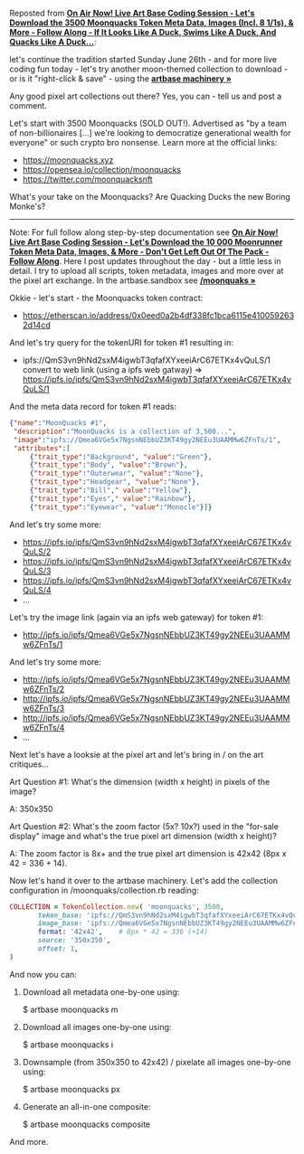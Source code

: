 Reposted from [**On Air Now! Live Art Base Coding Session - Let's Download the 3500 Moonquacks Token Meta Data, Images (Incl. 8 1/1s), & More - Follow Along - If It Looks Like A Duck, Swims Like A Duck, And Quacks Like A Duck...**](https://old.reddit.com/r/DIYPunkArt/comments/vnaw7f/on_air_now_live_art_base_coding_session_lets/):

  let's continue the tradition started Sunday June 26th - and for more live coding fun today - let's try another moon-themed collection to download - or is it "right-click & save" -  using the [**artbase machinery »**](https://github.com/pixelartexchange/artbase)

  Any good pixel art collections out there?     Yes, you can - tell us and post a comment.

  Let's start with 3500 Moonquacks (SOLD OUT!). Advertised as "by a team of non-billionaires [...] we're looking to democratize generational wealth for everyone" or such crypto bro nonsense.  Learn more at the official links:

- https://moonquacks.xyz
- https://opensea.io/collection/moonquacks
- https://twitter.com/moonquacksnft

What's your take on the Moonquacks? Are Quacking Ducks the new Boring Monke's? 


----

Note:  For full follow along step-by-step documentation see  [**On Air Now! Live Art Base Coding Session - Let's Download the 10 000 Moonrunner Token Meta Data, Images, & More - Don't Get Left Out Of The Pack - Follow Along**](https://old.reddit.com/r/DIYPunkArt/comments/vkz1fx/on_air_now_live_art_base_coding_session_lets/). Here  I post updates throughout the day - but a little less in detail.    I try to upload all scripts, token metadata, images and more  over at the  pixel art exchange.  In the artbase.sandbox see [**/moonquaks »**](https://github.com/pixelartexchange/artbase.sandbox/tree/master/moonquacks)
 

Okkie - let's start - the Moonquacks token contract:

- https://etherscan.io/address/0x0eed0a2b4df338fc1bca6115e4100592632d14cd

And let's try query for the tokenURI for token #1 resulting in:

-  ipfs://QmS3vn9hNd2sxM4igwbT3qfafXYxeeiArC67ETKx4vQuLS/1   convert to web link (using a ipfs web gatway) => https://ipfs.io/ipfs/QmS3vn9hNd2sxM4igwbT3qfafXYxeeiArC67ETKx4vQuLS/1 

And the meta data record for token #1 reads:

``` json
{"name":"MoonQuacks #1",
 "description":"MoonQuacks is a collection of 3,500...",
 "image":"ipfs://Qmea6VGe5x7NgsnNEbbUZ3KT49gy2NEEu3UAAMMw6ZFnTs/1",
 "attributes":[
     {"trait_type":"Background", "value":"Green"},
     {"trait_type":"Body", "value":"Brown"},
     {"trait_type":"Outerwear", "value":"None"},
     {"trait_type":"Headgear", "value":"None"},
     {"trait_type":"Bill"," value":"Yellow"},
     {"trait_type":"Eyes"," value":"Rainbow"},
     {"trait_type":"Eyewear", "value":"Monocle"}]}
```

And let's try some more:

- https://ipfs.io/ipfs/QmS3vn9hNd2sxM4igwbT3qfafXYxeeiArC67ETKx4vQuLS/2
- https://ipfs.io/ipfs/QmS3vn9hNd2sxM4igwbT3qfafXYxeeiArC67ETKx4vQuLS/3
- https://ipfs.io/ipfs/QmS3vn9hNd2sxM4igwbT3qfafXYxeeiArC67ETKx4vQuLS/4
- ...

Let's try the image link (again via an ipfs web gateway) for token #1:

- http://ipfs.io/ipfs/Qmea6VGe5x7NgsnNEbbUZ3KT49gy2NEEu3UAAMMw6ZFnTs/1 

And let's try some more:

- http://ipfs.io/ipfs/Qmea6VGe5x7NgsnNEbbUZ3KT49gy2NEEu3UAAMMw6ZFnTs/2
- http://ipfs.io/ipfs/Qmea6VGe5x7NgsnNEbbUZ3KT49gy2NEEu3UAAMMw6ZFnTs/3
- http://ipfs.io/ipfs/Qmea6VGe5x7NgsnNEbbUZ3KT49gy2NEEu3UAAMMw6ZFnTs/4
- ...

Next let's have a looksie at the pixel art and let's bring in / on the art critiques...

Art Question #1: What's the dimension (width x height) in pixels of the image?

A: 350x350

Art Question #2: What's the zoom factor (5x? 10x?) used in the "for-sale display" image and what's the true pixel art dimension (width x height)?

A: The zoom factor is 8x+ and the true pixel art dimension is 42x42 (8px x 42  = 336 + 14).

Now let's hand it over to the artbase machinery. Let's add the collection configuration in /moonquaks/collection.rb reading:

``` ruby
COLLECTION = TokenCollection.new( 'moonquacks', 3500,
       token_base: 'ipfs://QmS3vn9hNd2sxM4igwbT3qfafXYxeeiArC67ETKx4vQuLS/{id}',
       image_base: 'ipfs://Qmea6VGe5x7NgsnNEbbUZ3KT49gy2NEEu3UAAMMw6ZFnTs/{id}',
       format: '42x42',    # 8px * 42 = 336 (+14)
       source: '350x350',
       offset: 1,
)
```

And now you can:

1) Download all metadata one-by-one using:

      $ artbase moonquacks m

2) Download all images one-by-one using:

      $ artbase moonquacks i

3) Downsample (from 350x350 to 42x42) / pixelate all images one-by-one using:

      $ artbase moonquacks px

4) Generate an all-in-one composite:

      $ artbase moonquacks composite

And more.


